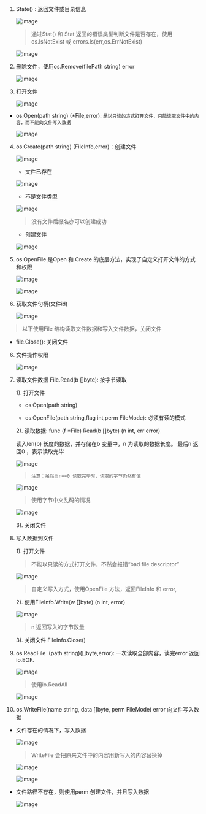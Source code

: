 1. State() : 返回文件或目录信息

   ![image](../assets/201.jpg)

   > 通过Stat() 和 Stat 返回的错误类型判断文件是否存在，使用os.IsNotExist 或 errors.Is(err,os.ErrNotExist)

   ![image](../assets/210.jpg)

2. 删除文件，使用os.Remove(filePath string) error

   ![image](../assets/190.jpg)

3. 打开文件

   ![image](../assets/203.jpg)

+ os.Open(path string) (*File,error): `是以只读的方式打开文件，只能读取文件中的内容，而不能向文件写入数据`

   ![image](../assets/202.jpg)

4. os.Create(path string) (FileInfo,error)：创建文件

   ![image](../assets/206.jpg)

   + 文件已存在

   ![image](../assets/218.jpg)

   + 不是文件类型

   ![image](../assets/219.jpg)

   > 没有文件后缀名亦可以创建成功

   + 创建文件

   ![image](../assets/220.jpg)

5. os.OpenFile 是Open 和 Create 的底层方法，实现了自定义打开文件的方式和权限

   ![image](../assets/207.jpg)

   ![image](../assets/208.jpg)

6. 获取文件句柄(文件id)

   ![image](../assets/209.jpg)

> 以下使用File 结构读取文件数据和写入文件数据，关闭文件

+ file.Close(): 关闭文件

6. 文件操作权限

   ![image](../assets/222.jpg)

7. 读取文件数据 File.Read(b []byte): 按字节读取

   1). 打开文件 

     + os.Open(path string)

     + os.OpenFile(path string,flag int,perm FileMode): 必须有读的模式

   2). 读取数据: func (f *File) Read(b []byte) (n int, err error)

      读入len(b) 长度的数据，并存储在b 变量中，n 为读取的数据长度。 最后n 返回0 ，表示读取完毕

     ![image](../assets/229.jpg)

     > `注意：虽然当n==0 读取完毕时，读取的字节仍然有值`

     ![image](../assets/230.jpg)

     > 使用字节中文乱码的情况

     ![image](../assets/231.jpg)

   3). 关闭文件



8. 写入数据到文件

   1). 打开文件

   > 不能以只读的方式打开文件，不然会报错“bad file descriptor”

      ![image](../assets/221.jpg)

   > 自定义写入方式，使用OpenFile 方法，返回FileInfo 和 error,

   2). 使用FileInfo.Write(w []byte) (n int, error)

      ![image](../assets/223.jpg)

      > n 返回写入的字节数量

   3). 关闭文件 FileInfo.Close()

9. os.ReadFile（path string)([]byte,error): 一次读取全部内容，读完error 返回io.EOF.

   ![image](../assets/224.jpg)

   > 使用io.ReadAll

   ![image](../assets/266.jpg)

10. os.WriteFile(name string, data []byte, perm FileMode) error 向文件写入数据

+ 文件存在的情况下，写入数据

    ![image](../assets/225.jpg)

    > WriteFile 会把原来文件中的内容用新写入的内容替换掉

    ![image](../assets/226.jpg)

    ![image](../assets/227.jpg)

+ 文件路径不存在，则使用perm 创建文件，并且写入数据

    ![image](../assets/228.jpg)
   